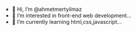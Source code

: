 - 👋 Hi, I’m @ahmetmertyilmaz
- 👀 I’m interested in front-end web development...
- 🌱 I’m currently learning html,css,javascript...
